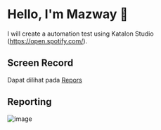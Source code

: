 # Hello, I'm Mazway 👋

I will create a automation test using Katalon Studio (https://open.spotify.com/).

## Screen Record
Dapat dilihat pada [Repors](https://github.com/mazwaay/Katalon-Web-Spotify/tree/master/Reports)


## Reporting
![image](https://user-images.githubusercontent.com/42727156/230517968-e8f6b866-c190-43c0-819b-11c6bb69081a.png)

